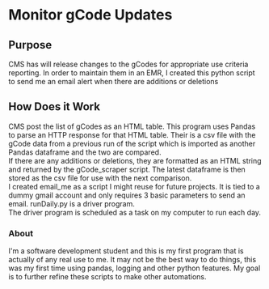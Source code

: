 # Monitor gCode Updates

## Purpose
CMS has will release changes to the gCodes for appropriate use criteria reporting. In order to maintain them in an EMR, I created this python script to send me an email alert when there are additions or deletions

## How Does it Work
CMS post the list of gCodes as an HTML table. This program uses Pandas to parse an HTTP response for that HTML table. Their is a csv file with the gCode data from a previous run of the script which is imported as another Pandas dataframe and the two are compared.\
If there are any additions or deletions, they are formatted as an HTML string and returned by the gCode_scraper script. The latest dataframe is then stored as the csv file for use with the next comparison.\
I created email_me as a script I might reuse for future projects. It is tied to a dummy gmail account and only requires 3 basic parameters to send an email. runDaily.py is a driver program.\
The driver program is scheduled as a task on my computer to run each day.

### About
I'm a software development student and this is my first program that is actually of any real use to me. It may not be the best way to do things, this was my first time using pandas, logging and other python features. My goal is to further refine these scripts to make other automations.